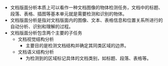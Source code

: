 - 文档版面分析本质上可以看作一种文档图像的物体检测任务，文档中的标题、段落、表格、插图等基本单元就是需要检测和识别的物体。
- 文档版面分析是指对文档版面内的图像、文本、表格信息和位置关系所进行的自动分析、识别和理解的过程。
- 文档版面分析包含两个主要的子任务
	- 文档视觉结构分析
		- 主要目的是检测文档结构并确定其同类区域的边界。
	- 文档语义结构分析
		- 为检测到的区域标记具体的文档类别，如标题、段落、表格等。